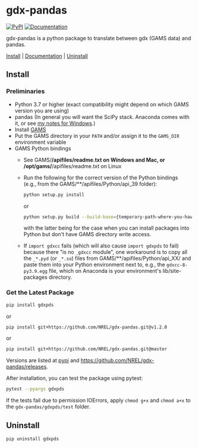 # gdx-pandas
[![PyPI](https://img.shields.io/pypi/v/gdxpds.svg)](https://pypi.python.org/pypi/gdxpds/)
[![Documentation](https://img.shields.io/badge/docs-ready-blue.svg)](https://nrel.github.io/gdx-pandas)

gdx-pandas is a python package to translate between gdx (GAMS data) and pandas. 

[Install](#install) | [Documentation](https://nrel.github.io/gdx-pandas) | [Uninstall](#uninstall)

## Install

### Preliminaries

- Python 3.7 or higher (exact compatibility might depend on which GAMS version you are using)
- pandas (In general you will want the SciPy stack. Anaconda comes with it, or see [my notes for Windows](https://elainethale.wordpress.com/programming-notes/python-environment-set-up/).)
- Install [GAMS](https://www.gams.com/download/)
- Put the GAMS directory in your `PATH` and/or assign it to the `GAMS_DIR` environment variable
- GAMS Python bindings
    - See GAMS/**/apifiles/readme.txt on Windows and Mac, or 
      /opt/gams/**/apifiles/readme.txt on Linux
    - Run the following for the correct version of the Python bindings (e.g., from the GAMS/**/apifiles/Python/api_39 folder):
        
        ```bash
        python setup.py install
        ```

        or 

        ```bash
        python setup.py build --build-base={temporary-path-where-you-have-write-access} install
        ```

        with the latter being for the case when you can install packages into 
        Python but don't have GAMS directory write access.
    - If `import gdxcc` fails (which will also cause `import gdxpds` to fail) because there "is no `_gdxcc` module", one workaround is to copy all the `_*.pyd` (or `_*.so`) files from GAMS/**/apifiles/Python/api_XX/ and paste them into your Python environment next to, e.g., the `gdxcc-8-py3.9.egg` file, which on Anaconda is your environment's lib/site-packages directory.

### Get the Latest Package

```bash
pip install gdxpds
```

or

```bash
pip install git+https://github.com/NREL/gdx-pandas.git@v1.2.0
```

or

```bash
pip install git+https://github.com/NREL/gdx-pandas.git@master
```


Versions are listed at [pypi](https://pypi.python.org/pypi/gdxpds/) and 
https://github.com/NREL/gdx-pandas/releases.

After installation, you can test the package using pytest:

```bash
pytest --pyargs gdxpds
```

If the tests fail due to permission IOErrors, apply `chmod g+x` and `chmod a+x` 
to the `gdx-pandas/gdxpds/test` folder.

## Uninstall

```
pip uninstall gdxpds
```
